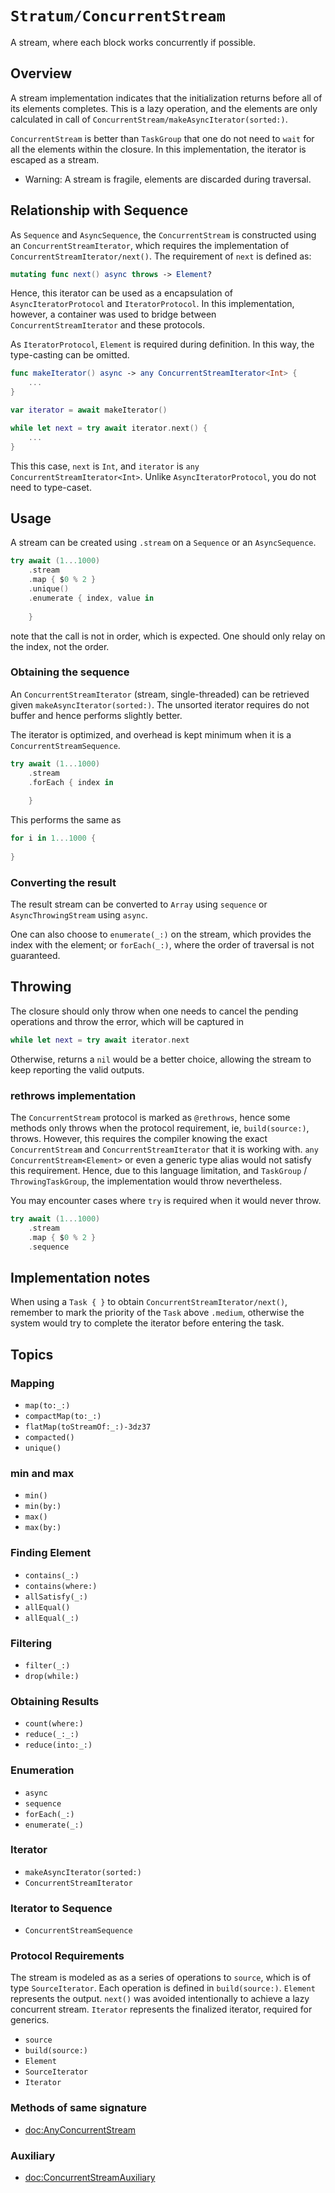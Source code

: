 # ``Stratum/ConcurrentStream``

A stream, where each block works concurrently if possible.


## Overview

A stream implementation indicates that the initialization returns before all of its elements completes. This is a lazy operation, and the elements are only calculated in call of ``ConcurrentStream/makeAsyncIterator(sorted:)``.

`ConcurrentStream` is better than `TaskGroup` that one do not need to `wait` for all the elements within the closure. In this implementation, the iterator is escaped as a stream.

- Warning: A stream is fragile, elements are discarded during traversal.


## Relationship with Sequence

As `Sequence` and `AsyncSequence`, the ``ConcurrentStream`` is constructed using an ``ConcurrentStreamIterator``, which requires the implementation of ``ConcurrentStreamIterator/next()``. The requirement of `next` is defined as:

```swift
mutating func next() async throws -> Element?
```

Hence, this iterator can be used as a encapsulation of `AsyncIteratorProtocol` and `IteratorProtocol`. In this implementation, however, a container was used to bridge between ``ConcurrentStreamIterator`` and these protocols.

As `IteratorProtocol`, `Element` is required during definition. In this way, the type-casting can be omitted.

```swift
func makeIterator() async -> any ConcurrentStreamIterator<Int> {
    ...
}

var iterator = await makeIterator()

while let next = try await iterator.next() {
    ...
}
```

This this case, `next` is `Int`, and `iterator` is `any ConcurrentStreamIterator<Int>`. Unlike `AsyncIteratorProtocol`, you do not need to type-caset. 


## Usage

A stream can be created using `.stream` on a `Sequence` or an `AsyncSequence`.

```swift
try await (1...1000)
    .stream
    .map { $0 % 2 }
    .unique()
    .enumerate { index, value in
        
    }
```

note that the call is not in order, which is expected. One should only relay on the index, not the order.


### Obtaining the sequence

An ``ConcurrentStreamIterator`` (stream, single-threaded) can be retrieved given ``makeAsyncIterator(sorted:)``. The unsorted iterator requires do not buffer and hence performs slightly better. 

The iterator is optimized, and overhead is kept minimum when it is a ``ConcurrentStreamSequence``. 

```swift
try await (1...1000)
    .stream
    .forEach { index in
        
    }
```

This performs the same as

```swift
for i in 1...1000 {
    
}
```

### Converting the result

The result stream can be converted to `Array` using ``sequence`` or `AsyncThrowingStream` using ``async``.

One can also choose to ``enumerate(_:)`` on the stream, which provides the index with the element; or ``forEach(_:)``, where the order of traversal is not guaranteed. 


## Throwing

The closure should only throw when one needs to cancel the pending operations and throw the error, which will be captured in

```swift
while let next = try await iterator.next
```

Otherwise, returns a `nil` would be a better choice, allowing the stream to keep reporting the valid outputs.


### rethrows implementation

The ``ConcurrentStream`` protocol is marked as `@rethrows`, hence some methods only throws when the protocol requirement, ie, ``build(source:)``, throws. However, this requires the compiler knowing the exact ``ConcurrentStream`` and ``ConcurrentStreamIterator`` that it is working with. `any ConcurrentStream<Element>` or even a generic type alias would not satisfy this requirement. Hence, due to this language limitation, and `TaskGroup` / `ThrowingTaskGroup`, the implementation would throw nevertheless. 

You may encounter cases where `try` is required when it would never throw.

```swift
try await (1...1000)
    .stream
    .map { $0 % 2 }
    .sequence
```

## Implementation notes 

When using a `Task { }` to obtain ``ConcurrentStreamIterator/next()``, remember to mark the priority of the `Task` above `.medium`, otherwise the system would try to complete the iterator before entering the task.


## Topics

### Mapping

- ``map(to:_:)``
- ``compactMap(to:_:)``
- ``flatMap(toStreamOf:_:)-3dz37``
- ``compacted()``
- ``unique()``


### min and max

- ``min()``
- ``min(by:)``
- ``max()``
- ``max(by:)``


### Finding Element

- ``contains(_:)``
- ``contains(where:)``
- ``allSatisfy(_:)``
- ``allEqual()``
- ``allEqual(_:)``


### Filtering

- ``filter(_:)``
- ``drop(while:)``


### Obtaining Results

- ``count(where:)``
- ``reduce(_:_:)``
- ``reduce(into:_:)``


### Enumeration

- ``async``
- ``sequence``
- ``forEach(_:)``
- ``enumerate(_:)``


### Iterator

- ``makeAsyncIterator(sorted:)``
- ``ConcurrentStreamIterator``


### Iterator to Sequence

- ``ConcurrentStreamSequence``


### Protocol Requirements
The stream is modeled as as a series of operations to ``source``, which is of type ``SourceIterator``. Each operation is defined in ``build(source:)``. ``Element`` represents the output. `next()` was avoided intentionally to achieve a lazy concurrent stream. ``Iterator`` represents the finalized iterator, required for generics.

- ``source``
- ``build(source:)``
- ``Element``
- ``SourceIterator``
- ``Iterator``


### Methods of same signature

- <doc:AnyConcurrentStream>

### Auxiliary

- <doc:ConcurrentStreamAuxiliary>
